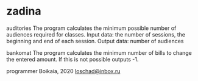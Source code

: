 # zadina
auditories
The program calculates the minimum possible number of audiences required for classes. 
Input data: the number of sessions, the beginning and end of each session. 
Output data: number of audiences

bankomat
The program calculates the minimum number of bills to change the entered amount. 
If this is not possible outputs -1.

programmer Boikaia, 2020
loschad@inbox.ru
